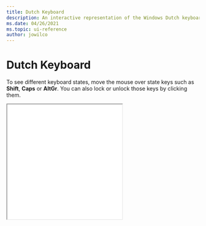 ```yaml
---
title: Dutch Keyboard
description: An interactive representation of the Windows Dutch keyboard. To see different keyboard states, click or move the mouse over the state keys.
ms.date: 04/26/2021
ms.topic: ui-reference
author: jowilco
---
```


# Dutch Keyboard

To see different keyboard states, move the mouse over state keys such as **Shift**, **Caps** or **AltGr**. You can also lock or unlock those keys by clicking them.

<iframe src="kbdne.html" height="300"></iframe>
